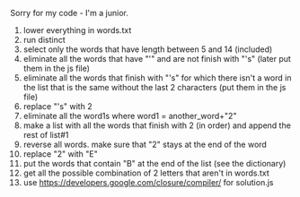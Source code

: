 Sorry for my code - I'm a junior.

1. lower everything in words.txt
2. run distinct
3. select only the words that have length between 5 and 14 (included)
4. eliminate all the words that have "'" and are not finish with "'s" (later put them in the js file)
5. eliminate all the words that finish with "'s" for which there isn't a word in the list that is the same without the last 2 characters (put them in the js file)
6. replace "'s" with 2
7. eliminate all the word1s where word1 = another_word+"2"
8. make a list with all the words that finish with 2 (in order) and append the rest of list#1
9. reverse all words. make sure that "2" stays at the end of the word
10. replace "2" with "E"
11. put the words that contain "B" at the end of the list (see the dictionary)
12. get all the possible combination of 2 letters that aren't in words.txt
13. use https://developers.google.com/closure/compiler/ for solution.js